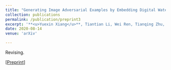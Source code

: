 ```yaml
---
title: "Generating Image Adversarial Examples by Embedding Digital Watermarks"
collection: publications
permalink: /publication/preprint3
excerpt: '**<u>Yuexin Xiang</u>**, Tiantian Li, Wei Ren, Tianqing Zhu, and Kim-Kwang Raymond Choo'
date: 2020-08-14
venue: 'arXiv'

---
```


Revising.

[[Preprint](https://arxiv.org/abs/2105.08876)]




